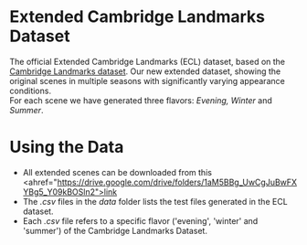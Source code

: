 # Extended Cambridge Landmarks Dataset

The official Extended Cambridge Landmarks (ECL) dataset, based on the
<a href="https://www.repository.cam.ac.uk/items/53788265-cb98-42ee-b85b-7a0cbc8eddb3">Cambridge
Landmarks dataset</a>.
Our new extended dataset, showing the original scenes in multiple seasons with significantly varying appearance
conditions.<br>
For each scene we have generated three flavors: <i>Evening, Winter</i> and <i>Summer</i>.

# Using the Data
* All extended scenes can be downloaded from this <ahref="https://drive.google.com/drive/folders/1aM5BBg_UwCgJuBwFXYBg5_Y09kBOSln2">link</a>
* The <i>.csv</i> files in the <i>data</i> folder lists the test files generated in the ECL dataset.
* Each <i>.csv</i> file refers to a specific flavor ('evening', 'winter' and 'summer') of the Cambridge Landmarks Dataset.
